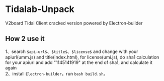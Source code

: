 # Tidalab-Unpack

V2board Tidal Client cracked version powered by Electron-builder

## How 2 use it

1、search `$api-url$`、`$title$`、`$license$` and change with your apiurl(umm.js) and title(index.html), for license(umi.js), do sha1 calculation for your apiurl and add "1145141919" at the end of sha1, and calculate it again  
2、install `Electron-builder`，run `bash build.sh`。
